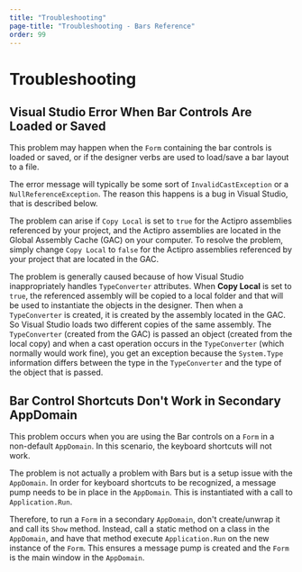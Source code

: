 ```yaml
---
title: "Troubleshooting"
page-title: "Troubleshooting - Bars Reference"
order: 99
---
```

# Troubleshooting

## Visual Studio Error When Bar Controls Are Loaded or Saved

This problem may happen when the `Form` containing the bar controls is loaded or saved, or if the designer verbs are used to load/save a bar layout to a file.

The error message will typically be some sort of `InvalidCastException` or a `NullReferenceException`.  The reason this happens is a bug in Visual Studio, that is described below.

The problem can arise if `Copy Local` is set to `true` for the Actipro assemblies referenced by your project, and the Actipro assemblies are located in the Global Assembly Cache (GAC) on your computer.  To resolve the problem, simply change `Copy Local` to `false` for the Actipro assemblies referenced by your project that are located in the GAC.

The problem is generally caused because of how Visual Studio inappropriately handles `TypeConverter` attributes.  When **Copy Local** is set to `true`, the referenced assembly will be copied to a local folder and that will be used to instantiate the objects in the designer.  Then when a `TypeConverter` is created, it is created by the assembly located in the GAC.  So Visual Studio loads two different copies of the same assembly.  The `TypeConverter` (created from the GAC) is passed an object (created from the local copy) and when a cast operation occurs in the `TypeConverter` (which normally would work fine), you get an exception because the `System.Type` information differs between the type in the `TypeConverter` and the type of the object that is passed.

## Bar Control Shortcuts Don't Work in Secondary AppDomain

This problem occurs when you are using the Bar controls on a `Form` in a non-default `AppDomain`.  In this scenario, the keyboard shortcuts will not work.

The problem is not actually a problem with Bars but is a setup issue with the `AppDomain`.  In order for keyboard shortcuts to be recognized, a message pump needs to be in place in the `AppDomain`.  This is instantiated with a call to `Application.Run`.

Therefore, to run a `Form` in a secondary `AppDomain`, don't create/unwrap it and call its `Show` method.  Instead, call a static method on a class in the `AppDomain`, and have that method execute `Application.Run` on the new instance of the `Form`.  This ensures a message pump is created and the `Form` is the main window in the `AppDomain`.
